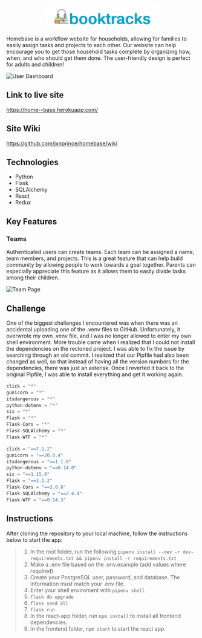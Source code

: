 <p align="center">
  <img width="300px" src="https://github.com/ashley-brown13/BookTracks/blob/main/frontend/public/images/Screen%20Shot%202021-06-04%20at%202.53.41%20PM.png" alt="title and logo">
</p>

Homebase is a workflow website for households, allowing for families to easily assign tasks and projects to each other.	Our website can help encourage you to get those household tasks complete by organizing how, when, and who should get them done. The user-friendly design is perfect for adults and children!

![User Dashboard]()

## Link to live site
https://home--base.herokuapp.com/

## Site Wiki
https://github.com/jxnprince/homebase/wiki

## Technologies
* Python
* Flask
* SQLAlchemy
* React
* Redux

## Key Features

### Teams

Authenticated users can create teams. Each team can be assigned a name, team members, and projects. This is a great feature that can help build community by allowing people to work towards a goal together. Parents can especially appreciate this feature as it allows them to easily divide tasks among their children.

![Team Page]()

## Challenge

One of the biggest challenges I encountered was when there was an accidental uploading one of the .venv files to GitHub. Unfortunately, it overwrote my own .venv file, and I was no longer allowed to enter my own shell environment. More trouble came when I realized that I could not install the dependencies on the recloned project. I was able to fix the issue by searching through an old commit. I realized that our Pipfile had also been changed as well, so that instead of having all the version numbers for the dependencies, there was just an asterisk. Once I reverted it back to the original Pipfile, I was able to install everything and get it working again.

```js
click = "*"
gunicorn = "*"
itsdangerous = "*"
python-dotenv = "*"
six = "*"
Flask = "*"
Flask-Cors = "*"
Flask-SQLAlchemy = "*"
Flask-WTF = "*"
```

```js
click = "==7.1.2"
gunicorn = "==20.0.4"
itsdangerous = "==1.1.0"
python-dotenv = "==0.14.0"
six = "==1.15.0"
Flask = "==1.1.2"
Flask-Cors = "==3.0.8"
Flask-SQLAlchemy = "==2.4.4"
Flask-WTF = "==0.14.3"
```

## Instructions
After cloning the repository to your local machine, follow the instructions below to start the app:

>1. In the root folder, run the following `pipenv install --dev -r dev-requirements.txt && pipenv install -r requirements.txt`
>2. Make a .env file based on the .env.example (add values where required)
>3. Create your PostgreSQL user, password, and database. The information must match your .env file.
>4. Enter your shell enviroment with `pipenv shell`
>5. `flask db upgrade`
>6. `flask seed all`
>7. `flask run`
>8. In the react-app folder, run `npm install` to install all frontend dependencies.
>9. In the frontend folder, `npm start` to start the react app.
